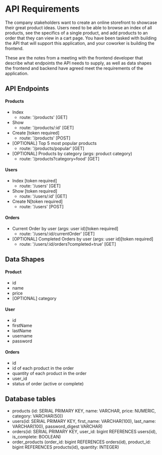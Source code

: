 # API Requirements
The company stakeholders want to create an online storefront to showcase their great product ideas. Users need to be able to browse an index of all products, see the specifics of a single product, and add products to an order that they can view in a cart page. You have been tasked with building the API that will support this application, and your coworker is building the frontend.

These are the notes from a meeting with the frontend developer that describe what endpoints the API needs to supply, as well as data shapes the frontend and backend have agreed meet the requirements of the application. 

## API Endpoints
#### Products
- Index 
    - route: '/products' [GET]
- Show
    - route: '/products/:id' [GET]
- Create [token required]
    - route: '/products' [POST]
- [OPTIONAL] Top 5 most popular products 
    - route: '/products/popular' [GET]
- [OPTIONAL] Products by category (args: product category)
    - route: '/products?category=food' [GET]

#### Users
- Index [token required]
    - route: '/users' [GET]
- Show [token required]
    - route: '/users/:id' [GET]
- Create N[token required]
    - route: '/users' [POST]

#### Orders
- Current Order by user (args: user id)[token required]
    - route: '/users/:id/currentOrder' [GET]
- [OPTIONAL] Completed Orders by user (args: user id)[token required]
    - route: '/users/:id/orders?completed=true' [GET]

## Data Shapes
#### Product
- id
- name
- price
- [OPTIONAL] category

#### User
- id
- firstName
- lastName
- username
- password

#### Orders
- id
- id of each product in the order
- quantity of each product in the order
- user_id
- status of order (active or complete)

## Database tables
- products (id: SERIAL PRIMARY KEY, name: VARCHAR, price: NUMERIC, category: VARCHAR(50))
- users(id: SERIAL PRIMARY KEY, first_name: VARCHAR(100), last_name: VARCHAR(100), password_digest VARCHAR)
- orders(id: SERIAL PRIMARY KEY, user_id: bigint REFERENCES users(id), is_complete: BOOLEAN)
- order_products (order_id: bigint REFERENCES orders(id), product_id: bigint REFERENCES products(id), quantity: INTEGER)